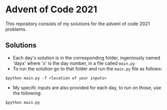 # Advent of Code 2021
This repository consists of my solutions for the advent of code 2021 problems.

## Solutions

- Each day's solution is in the corresponding folder, ingeniously named 'dayx' where 'x' is the day number, in a file called `main.py`
- To run the solution go to that folder and run the `main.py` file as follows:

```
$python main.py -f <location of your inputs>
```

- My specifc inputs are also provided for each day, to run on those, use the following:

```
$python main.py
```